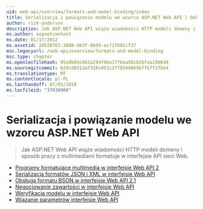 ```yaml
---
uid: web-api/overview/formats-and-model-binding/index
title: Serializacja i powiązanie modelu we wzorcu ASP.NET Web API | Dokumentacja firmy Microsoft
author: rick-anderson
description: Jak ASP.NET Web API wiąże wiadomości HTTP modeli domeny i sposób pracy z multimediami formatuje w interfejsie API sieci Web.
ms.author: aspnetcontent
ms.date: 01/17/2012
ms.assetid: 2d520763-3860-4b3f-8b99-ac71fb01cf37
msc.legacyurl: /web-api/overview/formats-and-model-binding
msc.type: chapter
ms.openlocfilehash: 95e8b66c662a294f0ba17fbaa50c02bfaa19b644
ms.sourcegitcommit: b28cd0313af316c051c2ff8549865bff67f2fbb4
ms.translationtype: MT
ms.contentlocale: pl-PL
ms.lasthandoff: 07/05/2018
ms.locfileid: "37838908"
---
```

<a name="serialization-and-model-binding-in-aspnet-web-api"></a>Serializacja i powiązanie modelu we wzorcu ASP.NET Web API
====================
> Jak ASP.NET Web API wiąże wiadomości HTTP modeli domeny i sposób pracy z multimediami formatuje w interfejsie API sieci Web.


- [Programy formatujące multimedia w interfejsie Web API 2](media-formatters.md)
- [Serializacja formatów JSON i XML w interfejsie Web API](json-and-xml-serialization.md)
- [Obsługa formatu BSON w interfejsie Web API 2.1](bson-support-in-web-api-21.md)
- [Negocjowanie zawartości w interfejsie Web API](content-negotiation.md)
- [Weryfikacja modelu w interfejsie Web API](model-validation-in-aspnet-web-api.md)
- [Wiązanie parametrów interfejsie Web API](parameter-binding-in-aspnet-web-api.md)
